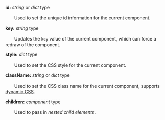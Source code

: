 **id:** *string* or *dict* type

　　Used to set the unique id information for the current component.

**key:** *string* type

　　Updates the `key` value of the current component, which can force a redraw of the component.

**style:** *dict* type

　　Used to set the CSS style for the current component.

**className:** *string* or *dict* type

　　Used to set the CSS class name for the current component, supports [dynamic CSS](/advanced-classname).

**children:** *component* type

　　Used to pass in *nested child elements*.